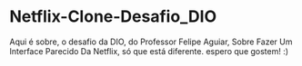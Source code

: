 # Netflix-Clone-Desafio_DIO
Aqui é sobre, o desafio da DIO, do Professor Felipe Aguiar, Sobre Fazer Um Interface Parecido Da Netflix, só que está diferente. espero que gostem! :)
